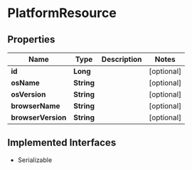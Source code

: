 

# PlatformResource

## Properties

Name | Type | Description | Notes
------------ | ------------- | ------------- | -------------
**id** | **Long** |  |  [optional]
**osName** | **String** |  |  [optional]
**osVersion** | **String** |  |  [optional]
**browserName** | **String** |  |  [optional]
**browserVersion** | **String** |  |  [optional]


## Implemented Interfaces

* Serializable


